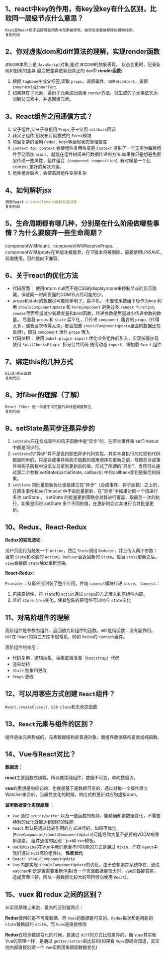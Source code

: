 ## 1、react中key的作用，有key没key有什么区别，比较同一层级节点什么意思？

```javascript
Keys是React用于追踪哪些列表中元素被修改、被添加或者被移除的辅助标识。
复制代码
```

## 2、你对虚拟dom和diff算法的理解，实现render函数

`虚拟DOM`本质上是 `JavaScript`对象,是对 `真实DOM`的抽象表现。
状态变更时，记录新树和旧树的差异
最后把差异更新到真正的 `dom`中
**render函数:**

1. 根据 `tagName`生成父标签,读取 `props`，设置属性，`如果有content`，设置 `innerHtml或innerText`,
2. 如果存在子元素，遍历子元素递归调用 `render`方法，将生成的子元素依次添加到父元素中，并返回根元素。

## 3、React组件之间通信方式？

1. 父子组件,父->子直接用 `Props`,子->父用 `callback`回调
2. 非父子组件,用发布订阅模式的 `Event`模块
3. 项目复杂的话用 `Redux、Mobx`等全局状态管理管库
4. `Context Api context` 会使组件复用性变差
   `Context` 提供了一个无需为每层组件手动添加 `props`，就能在组件树间进行数据传递的方法.如果你只是想避免层层传递一些属性，组件组合（`component composition`）有时候是一个比 context 更好的解决方案。
5. 组件组合缺点：会使高层组件变得复杂

## 4、如何解析jsx

```javascript
调用React.createElement函数创建对象
复制代码
```

## 5、生命周期都有哪几种，分别是在什么阶段做哪些事情？为什么要废弃一些生命周期？

componentWillMount、componentWillReceiveProps、componentWillUpdate在16版本被废弃，在17版本将被删除，需要使用UNSAVE_前缀使用，目的是向下兼容。

## 6、关于react的优化方法

* 代码层面：
  使用return null而不是CSS的display:none来控制节点的显示隐藏。保证同一时间页面的DOM节点尽可能的少。
* props和state的数据尽可能简单明了，扁平化。
  不要使用数组下标作为key
  利用 `shouldComponentUpdate` 和 `PureComponent` 避免过多 `render function`;
  `render`里面尽量减少新建变量和bind函数，传递参数是尽量减少传递参数的数量。
  尽量将 `props` 和 `state` 扁平化，只传递 `component `需要的 `props`（传得太多，或者层次传得太深，都会加重 `shouldComponentUpdate`里面的数据比较负担），慎将 `component` 当作 `props` 传入
* 代码体积：
  使用 `babel-plugin-import` 优化业务组件的引入，实现按需加载
  使用 `SplitChunksPlugin `拆分公共代码
  使用动态 `import`，懒加载 `React` 组件

## 7、绑定this的几种方式

```javascript
bind/箭头函数
复制代码
```

## 8、对fiber的理解（了解）

```javascript
React Fiber 是一种基于浏览器的单线程调度算法.
复制代码
```

## 9、setState是同步还是异步的

1. `setState`只在合成事件和钩子函数中是“异步”的，在原生事件和 setTimeout 中都是同步的。
2. `setState`的“异步”并不是说内部由异步代码实现，其实本身执行的过程和代码都是同步的，只是合成事件和钩子函数的调用顺序在更新之前，导致在合成事件和钩子函数中没法立马拿到更新后的值，形式了所谓的“异步”，当然可以通过第二个参数 setState(partialState, callback) 中的callback拿到更新后的结果。
3. `setState` 的批量更新优化也是建立在“异步”（合成事件、钩子函数）之上的，在原生事件和setTimeout 中不会批量更新，在“异步”中如果对同一个值进行多次 setState ， setState 的批量更新策略会对其进行覆盖，取最后一次的执行，如果是同时 setState 多个不同的值，在更新时会对其进行合并批量更新。

## 10、Redux、React-Redux

**Redux的实现流程**

用户页面行为触发一个 `Action`，然后 `Store`调用 `Reducer`，并且传入两个参数：当前 `State`和收到的 `Action`。`Reducer`会返回新的 `State`。每当 `state`更新之后，`view`会根据 `state`触发重新渲染。

**React-Redux:**

`Provider`：从最外部封装了整个应用，并向 `connect`模块传递 `store`。
`Connect`：

1. 包装原组件，将 `state`和 `action`通过 `props`的方式传入到原组件内部。
2. 监听 `store tree`变化，使其包装的原组件可以响应 `state`变化

## 11、对高阶组件的理解

高阶组件是参数为组件，返回值为新组件的函数。`HOC`是纯函数，没有副作用。`HOC`在 `React`的第三方库中很常见，例如 `Redux`的 `connect`组件。

高阶组件的作用：

* 代码复用，逻辑抽象，抽离底层准备（`bootstrap`）代码
* 渲染劫持
* `State` 抽象和更改
* `Props` 更改

## 12、可以用哪些方式创建 `React`组件？

`React.createClass()、ES6 class`和无状态函数

## 13、`React`元素与组件的区别？

组件是由元素构成的。元素数据结构是普通对象，而组件数据结构是类或纯函数。

## 14、Vue与React对比？

**数据流：**

**react**主张函数式编程，所以推崇纯组件，数据不可变，单向数据流，

**vue**的思想是响应式的，也就是基于是数据可变的，通过对每一个属性建立Watcher来监听，当属性变化的时候，响应式的更新对应的虚拟dom。

 **监听数据变化实现原理** ：

* `Vue` 通过 `getter/setter` 以及一些函数的劫持，能精确知道数据变化，不需要特别的优化就能达到很好的性能
* `React` 默认是通过比较引用的方式进行的，如果不优化(`PureComponent/shouldComponentUpdate`)可能导致大量不必要的VDOM的重新渲染。
  组件通信的区别：jsx和.vue模板。
* `HoC和Mixins`(在Vue中我们组合不同功能的方式是通过 `Mixin`，而在 `React`中我们通过 `HoC`(高阶组件))。
  **性能优化**
* `React: shouldComponentUpdate`
* `Vue`:内部实现 `shouldComponentUpdate`的优化，由于依赖追踪系统存在，通过 `watcher`判断是否需要重新渲染(当一个页面数据量较大时，`Vue`的性能较差，造成页面卡顿，所以一般数据比较大的项目倾向使用 `React`)。

## 15、vuex 和 redux 之间的区别？

从实现原理上来说，最大的区别是两点：

**Redux**使用的是不可变数据，而 `Vuex`的数据是可变的。`Redux`每次都是用新的 `state`替换旧的 `state`，而 `Vuex`是直接修改

**Redux**在检测数据变化的时候，是通过 `diff`的方式比较差异的，而 `Vuex`其实和Vue的原理一样，是通过 `getter/setter`来比较的(如果看 `Vuex`源码会知道，其实他内部直接创建一个 `Vue`实例用来跟踪数据变化)
